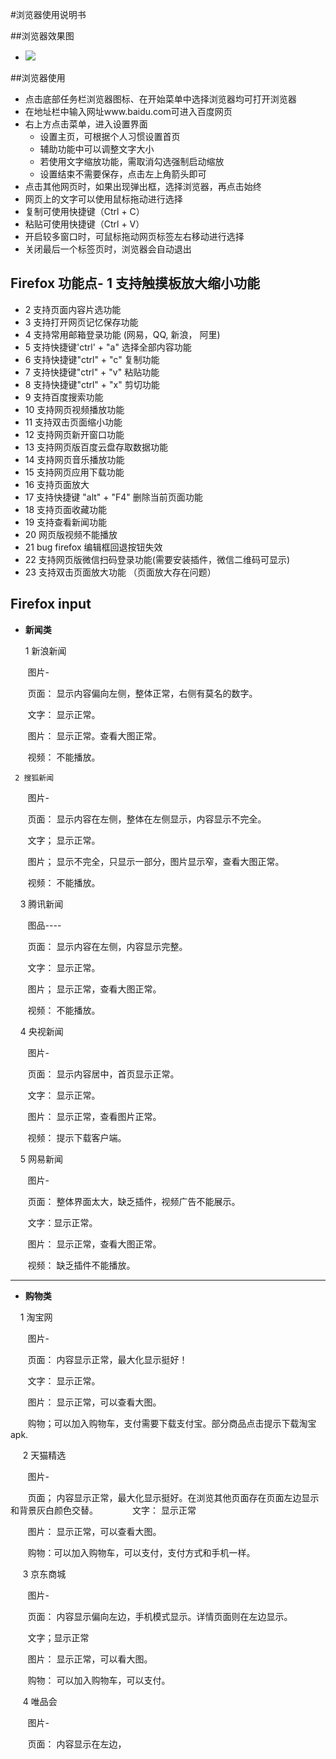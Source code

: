 #浏览器使用说明书

##浏览器效果图
- ![](https://github.com/openthos/app-testing-results/blob/master/IMGview/Browser.png)

##浏览器使用
- 点击底部任务栏浏览器图标、在开始菜单中选择浏览器均可打开浏览器
- 在地址栏中输入网址www.baidu.com可进入百度网页
- 右上方点击菜单，进入设置界面
   - 设置主页，可根据个人习惯设置首页
   - 辅助功能中可以调整文字大小
   - 若使用文字缩放功能，需取消勾选强制启动缩放
   - 设置结束不需要保存，点击左上角箭头即可
- 点击其他网页时，如果出现弹出框，选择浏览器，再点击始终
- 网页上的文字可以使用鼠标拖动进行选择
- 复制可使用快捷键（Ctrl + C）
- 粘贴可使用快捷键（Ctrl + V）
- 开启较多窗口时，可鼠标拖动网页标签左右移动进行选择
- 关闭最后一个标签页时，浏览器会自动退出

## Firefox 功能点- 1 支持触摸板放大缩小功能
  - 2 支持页面内容片选功能
  - 3 支持打开网页记忆保存功能
  - 4 支持常用邮箱登录功能 (网易，QQ,  新浪， 阿里)
  - 5 支持快捷键'ctrl' + "a"   选择全部内容功能
  - 6 支持快捷键"ctrl" + "c"  复制功能
  - 7 支持快捷键"ctrl" + "v"  粘贴功能
  - 8 支持快捷键"ctrl" + "x"   剪切功能
  - 9 支持百度搜索功能
  - 10 支持网页视频播放功能
  - 11 支持双击页面缩小功能
  - 12 支持网页新开窗口功能
  - 13 支持网页版百度云盘存取数据功能
  - 14 支持网页音乐播放功能
  - 15 支持网页应用下载功能
  - 16 支持页面放大
  - 17 支持快捷键 "alt" + "F4" 删除当前页面功能
  - 18 支持页面收藏功能
  - 19 支持查看新闻功能
  - 20 网页版视频不能播放
  - 21 bug firefox 编辑框回退按钮失效
  - 22 支持网页版微信扫码登录功能(需要安装插件，微信二维码可显示)
  - 23 支持双击页面放大功能 （页面放大存在问题）
  
## Firefox input

- **新闻类**

     1 新浪新闻
    
        图片-
        
        页面： 显示内容偏向左侧，整体正常，右侧有莫名的数字。
        
        文字： 显示正常。
        
        图片： 显示正常。查看大图正常。
        
        视频： 不能播放。
        
     2 搜狐新闻
    
        图片-
        
        页面： 显示内容在左侧，整体在左侧显示，内容显示不完全。
        
        文字； 显示正常。
        
        图片； 显示不完全，只显示一部分，图片显示窄，查看大图正常。
        
        视频： 不能播放。
        
     3 腾讯新闻
    
        图品----
        
        页面： 显示内容在左侧，内容显示完整。
        
        文字： 显示正常。
        
        图片； 显示正常，查看大图正常。
        
        视频： 不能播放。
        
     4 央视新闻
    
        图片-
        
        页面： 显示内容居中，首页显示正常。
        
        文字： 显示正常。
        
        图片： 显示正常，查看图片正常。
        
        视频： 提示下载客户端。
        
     5 网易新闻
    
        图片-
        
        页面： 整体界面太大，缺乏插件，视频广告不能展示。
        
        文字：显示正常。
        
        图片： 显示正常，查看大图正常。
        
        视频： 缺乏插件不能播放。
        
 <hr>
 
 - **购物类**
     
     1 淘宝网
         
        图片-
         
        页面： 内容显示正常，最大化显示挺好！
        
        文字： 显示正常。
        
        图片： 显示正常，可以查看大图。
        
        购物；可以加入购物车，支付需要下载支付宝。部分商品点击提示下载淘宝apk.
        
      2 天猫精选
        
        图片-
        
        页面； 内容显示正常，最大化显示挺好。在浏览其他页面存在页面左边显示和背景灰白颜色交替。
       
        文字： 显示正常
        
        图片： 显示正常，可以查看大图。
        
        购物：可以加入购物车，可以支付，支付方式和手机一样。
        
      3 京东商城
      
        图片-
        
        页面： 内容显示偏向左边，手机模式显示。详情页面则在左边显示。
        
        文字；显示正常
        
        图片： 显示正常，可以看大图。
        
        购物： 可以加入购物车，可以支付。
        
      4 唯品会
      
        图片-
        
        页面： 内容显示在左边，
